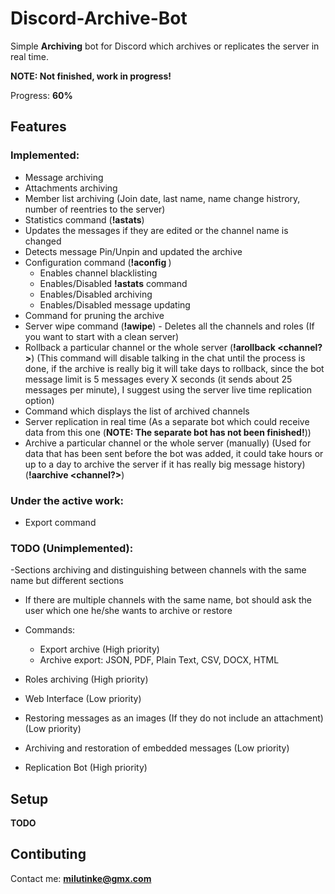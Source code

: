 # Discord-Archive-Bot

Simple **Archiving** bot for Discord which archives or replicates the server in real time.

**NOTE: Not finished, work in progress!**

Progress: **60%**

## Features

### Implemented:

- Message archiving
- Attachments archiving
- Member list archiving (Join date, last name, name change histrory, number of reentries to the server)
- Statistics command (**!astats**)
- Updates the messages if they are edited or the channel name is changed
- Detects message Pin/Unpin and updated the archive
- Configuration command (**!aconfig <key> <value>**)
  - Enables channel blacklisting
  - Enables/Disabled **!astats** command
  - Enables/Disabled archiving
  - Enables/Disabled message updating
- Command for pruning the archive
- Server wipe command (**!awipe**) - Deletes all the channels and roles (If you want to start with a clean server)
- Rollback a particular channel or the whole server (**!arollback <channel?>**) (This command will disable talking in the chat until the process is done, if the archive is really big it will take days to rollback, since the bot message limit is 5 messages every X seconds (it sends about 25 messages per minute), I suggest using the server live time replication option)
- Command which displays the list of archived channels
- Server replication in real time (As a separate bot which could receive data from this one (**NOTE: The separate bot has not been finished!**))
- Archive a particular channel or the whole server (manually) (Used for data that has been sent before the bot was added, it could take hours or up to a day to archive the server if it has really big message history) (**!aarchive <channel?>**)

### Under the active work:

- Export command

### TODO (Unimplemented):

-Sections archiving and distinguishing between channels with the same name but different sections
  - If there are multiple channels with the same name, bot should ask the user which one he/she wants to archive or restore
  
- Commands:
  - Export archive (High priority)
  - Archive export: JSON, PDF, Plain Text, CSV, DOCX, HTML
- Roles archiving (High priority)
- Web Interface (Low priority)
- Restoring messages as an images (If they do not include an attachment) (Low priority)
- Archiving and restoration of embedded messages (Low priority)
- Replication Bot (High priority)

## Setup

**TODO**

## Contibuting

Contact me: **milutinke@gmx.com**
